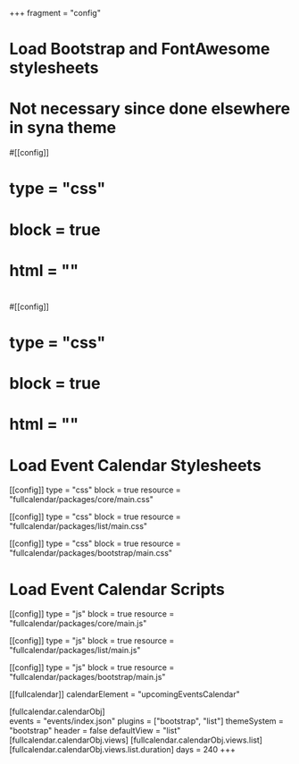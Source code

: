 +++
fragment = "config"

# Load Bootstrap and FontAwesome stylesheets
# Not necessary since done elsewhere in syna theme
#[[config]]
#  type = "css"
#  block = true
#  html = "<link href='https://use.fontawesome.com/releases/v5.0.6/css/all.css' rel='stylesheet'/>"
#
#[[config]]
#  type = "css"
#  block = true
#  html = "<link href='https://maxcdn.bootstrapcdn.com/bootstrap/4.0.0/css/bootstrap.min.css' rel='stylesheet'/>"

# Load Event Calendar Stylesheets
[[config]]
  type = "css"
  block = true
  resource = "fullcalendar/packages/core/main.css"

[[config]]
  type = "css"
  block = true
  resource = "fullcalendar/packages/list/main.css"

[[config]]
  type = "css"
  block = true
  resource = "fullcalendar/packages/bootstrap/main.css"

# Load Event Calendar Scripts
[[config]]
  type = "js"
  block = true
  resource = "fullcalendar/packages/core/main.js"

[[config]]
  type = "js"
  block = true
  resource = "fullcalendar/packages/list/main.js"

[[config]]
  type = "js"
  block = true
  resource = "fullcalendar/packages/bootstrap/main.js"

[[fullcalendar]]
  calendarElement = "upcomingEventsCalendar"

  [fullcalendar.calendarObj]    
    events = "events/index.json"
    plugins = ["bootstrap", "list"]
    themeSystem = "bootstrap"
    header = false
    defaultView = "list"
    [fullcalendar.calendarObj.views]
        [fullcalendar.calendarObj.views.list]
            [fullcalendar.calendarObj.views.list.duration]
                days = 240
+++
